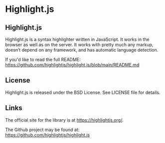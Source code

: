 # Highlight.js

## Highlight.js

Highlight.js is a syntax highlighter written in JavaScript.
It works in the browser as well as on the server.
It works with pretty much any markup, doesn’t depend on any framework, and has automatic language detection.

If you'd like to read the full README:<br>
<https://github.com/highlightjs/highlight.js/blob/main/README.md>

## License

Highlight.js is released under the BSD License. See LICENSE file for details.

## Links

The official site for the library is at <https://highlightjs.org/>.

The Github project may be found at: <https://github.com/highlightjs/highlight.js>
